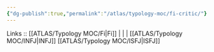 ```yaml
---
{"dg-publish":true,"permalink":"/atlas/typology-moc/fi-critic/"}
---
```


Links :: [[ATLAS/Typology MOC/Fi\|Fi]] |  |  | 
[[ATLAS/Typology MOC/INFJ\|INFJ]]
[[ATLAS/Typology MOC/ISFJ\|ISFJ]]
